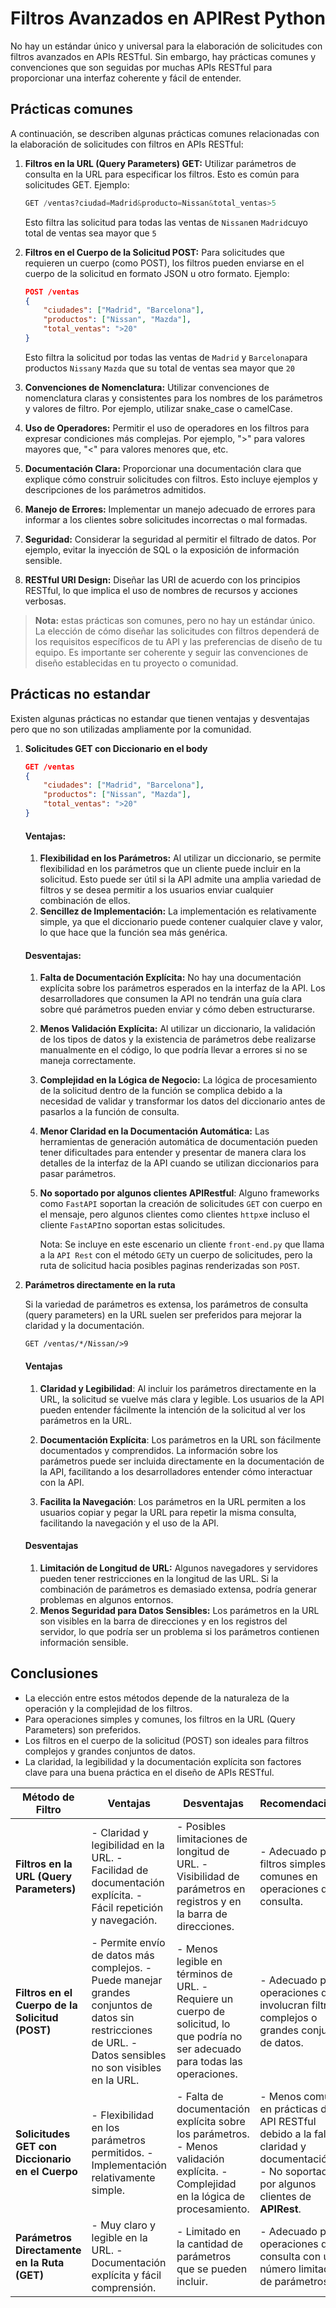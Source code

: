 # Filtros Avanzados en APIRest Python

No hay un estándar  único y universal para la elaboración de solicitudes con filtros avanzados en APIs RESTful. Sin embargo, hay prácticas comunes y convenciones que son seguidas por muchas APIs RESTful para proporcionar una interfaz coherente y fácil de entender.

## Prácticas comunes

A continuación, se describen algunas prácticas comunes relacionadas con la elaboración de solicitudes con filtros en APIs RESTful:

1. **Filtros en la URL (Query Parameters) GET:** Utilizar parámetros de consulta en la URL para especificar los filtros. Esto es común para solicitudes GET. Ejemplo:

   ``` python
   GET /ventas?ciudad=Madrid&producto=Nissan&total_ventas>5
   ```

   Esto filtra las solicitud para todas las ventas de `Nissan`en `Madrid`cuyo total de ventas sea mayor que `5`

2. **Filtros en el Cuerpo de la Solicitud POST:** Para solicitudes que requieren un cuerpo (como POST), los filtros pueden enviarse en el cuerpo de la solicitud en formato JSON u otro formato. Ejemplo:

   ```json
   POST /ventas
   {
       "ciudades": ["Madrid", "Barcelona"],
       "productos": ["Nissan", "Mazda"],
       "total_ventas": ">20"
   }
   ```

   Esto filtra la solicitud por todas las ventas de `Madrid` y `Barcelona`para productos `Nissan`y `Mazda` que su total de ventas sea mayor que `20`

3. **Convenciones de Nomenclatura:** Utilizar convenciones de nomenclatura claras y consistentes para los nombres de los parámetros y valores de filtro. Por ejemplo, utilizar snake_case o camelCase.

4. **Uso de Operadores:** Permitir el uso de operadores en los filtros para expresar condiciones más complejas. Por ejemplo, ">" para valores mayores que, "<" para valores menores que, etc.

5. **Documentación Clara:** Proporcionar una documentación clara que explique cómo construir solicitudes con filtros. Esto incluye ejemplos y descripciones de los parámetros admitidos.

6. **Manejo de Errores:** Implementar un manejo adecuado de errores para informar a los clientes sobre solicitudes incorrectas o mal formadas.
7. **Seguridad:** Considerar la seguridad al permitir el filtrado de datos. Por ejemplo, evitar la inyección de SQL o la exposición de información sensible.
8. **RESTful URI Design:** Diseñar las URI de acuerdo con los principios RESTful, lo que implica el uso de nombres de recursos y acciones verbosas.

> **Nota:** estas prácticas son comunes, pero no hay un estándar único. La elección de cómo diseñar las solicitudes con filtros dependerá de los requisitos específicos de tu API y las preferencias de diseño de tu equipo. Es importante ser coherente y seguir las convenciones de diseño establecidas en tu proyecto o comunidad.



## Prácticas no estandar

Existen algunas prácticas no estandar que tienen ventajas y desventajas pero que no son utilizadas ampliamente por la comunidad.

1. **Solicitudes GET con Diccionario en el body**

   ```Json
   GET /ventas
   {
       "ciudades": ["Madrid", "Barcelona"],
       "productos": ["Nissan", "Mazda"],
       "total_ventas": ">20"
   }
   ```

   #### Ventajas:

   1. **Flexibilidad en los Parámetros:** Al utilizar un diccionario, se permite flexibilidad en los parámetros que un cliente puede incluir en la solicitud. Esto puede ser útil si la API admite una amplia variedad de filtros y se desea permitir a los usuarios enviar cualquier combinación de ellos.
   2. **Sencillez de Implementación:** La implementación es relativamente simple, ya que el diccionario puede contener cualquier clave y valor, lo que hace que la función sea más genérica.

   #### Desventajas:

   1. **Falta de Documentación Explícita:** No hay una documentación explícita sobre los parámetros esperados en la interfaz de la API. Los desarrolladores que consumen la API no tendrán una guía clara sobre qué parámetros pueden enviar y cómo deben estructurarse.

   2. **Menos Validación Explícita:** Al utilizar un diccionario, la validación de los tipos de datos y la existencia de parámetros debe realizarse manualmente en el código, lo que podría llevar a errores si no se maneja correctamente.

   3. **Complejidad en la Lógica de Negocio:** La lógica de procesamiento de la solicitud dentro de la función se complica debido a la necesidad de validar y transformar los datos del diccionario antes de pasarlos a la función de consulta.

   4. **Menor Claridad en la Documentación Automática:** Las herramientas de generación automática de documentación pueden tener dificultades para entender y presentar de manera clara los detalles de la interfaz de la API cuando se utilizan diccionarios para pasar parámetros.

   5. **No soportado por algunos clientes APIRestful**: Alguno frameworks como `FastAPI` soportan la creación de solicitudes `GET` con cuerpo en el mensaje, pero algunos clientes como clientes `httpx`e incluso el cliente `FastAPI`no soportan estas solicitudes.

      Nota: Se incluye en este escenario un cliente `front-end.py` que llama a la `API Rest` con el método `GET`y un cuerpo de solicitudes, pero la ruta de solicitud hacia posibles paginas renderizadas son `POST`.

2. **Parámetros directamente en la ruta**

   Si la variedad de parámetros es extensa, los parámetros de consulta (query parameters) en la URL suelen ser preferidos para mejorar la claridad y la documentación.

   ```
   GET /ventas/*/Nissan/>9
   ```

   #### Ventajas

   1. **Claridad y Legibilidad**: Al incluir los parámetros directamente en la URL, la solicitud se vuelve más clara y legible. Los usuarios de la API pueden entender fácilmente la intención de la solicitud al ver los parámetros en la URL.

   2. **Documentación Explícita**: Los parámetros en la URL son fácilmente documentados y comprendidos. La información sobre los parámetros puede ser incluida directamente en la documentación de la API, facilitando a los desarrolladores entender cómo interactuar con la API.

   3. **Facilita la Navegación**: Los parámetros en la URL permiten a los usuarios copiar y pegar la URL para repetir la misma consulta, facilitando la navegación y el uso de la API.

   #### Desventajas

   1. **Limitación de Longitud de URL:** Algunos navegadores y servidores pueden tener restricciones en la longitud de las URL. Si la combinación de parámetros es demasiado extensa, podría generar problemas en algunos entornos.
   2. **Menos Seguridad para Datos Sensibles:** Los parámetros en la URL son visibles en la barra de direcciones y en los registros del servidor, lo que podría ser un problema si los parámetros contienen información sensible.

## Conclusiones

- La elección entre estos métodos depende de la naturaleza de la operación y la complejidad de los filtros.
- Para operaciones simples y comunes, los filtros en la URL (Query Parameters) son preferidos.
- Los filtros en el cuerpo de la solicitud (POST) son ideales para filtros complejos y grandes conjuntos de datos.
- La claridad, la legibilidad y la documentación explícita son factores clave para una buena práctica en el diseño de APIs RESTful.

| Método de Filtro                                 | Ventajas                                                     | Desventajas                                                  | Recomendaciones                                              |
| ------------------------------------------------ | ------------------------------------------------------------ | ------------------------------------------------------------ | ------------------------------------------------------------ |
| **Filtros en la URL (Query Parameters)**         | - Claridad y legibilidad en la URL. - Facilidad de documentación explícita. - Fácil repetición y navegación. | - Posibles limitaciones de longitud de URL. - Visibilidad de parámetros en registros y en la barra de direcciones. | - Adecuado para filtros simples y comunes en operaciones de consulta. |
| **Filtros en el Cuerpo de la Solicitud (POST)**  | - Permite envío de datos más complejos. - Puede manejar grandes conjuntos de datos sin restricciones de URL. - Datos sensibles no son visibles en la URL. | - Menos legible en términos de URL. - Requiere un cuerpo de solicitud, lo que podría no ser adecuado para todas las operaciones. | - Adecuado para operaciones que involucran filtros complejos o grandes conjuntos de datos. |
| **Solicitudes GET con Diccionario en el Cuerpo** | - Flexibilidad en los parámetros permitidos. - Implementación relativamente simple. | - Falta de documentación explícita sobre los parámetros. - Menos validación explícita. - Complejidad en la lógica de procesamiento. | - Menos común en prácticas de API RESTful debido a la falta de claridad y documentación.<br />- No soportado por algunos clientes de **APIRest**. |
| **Parámetros Directamente en la Ruta (GET)**     | - Muy claro y legible en la URL. - Documentación explícita y fácil comprensión. | - Limitado en la cantidad de parámetros que se pueden incluir. | - Adecuado para operaciones de consulta con un número limitado de parámetros. |